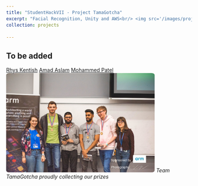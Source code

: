 ```yaml
---
title: "StudentHackVII - Project TamaGotcha"
excerpt: "Facial Recognition, Unity and AWS<br/> <img src='/images/projects/studenthack2019/entity_debug.jpg' alt='Screenshot taken during debugging. We spawned many entities based on a team member, with randomized characteristics.' style='width:60%;border-radius:2%;' > "
collection: projects

---
```


## To be added 
[Rhys Kentish](https://uk.linkedin.com/in/rhys-kentish)
[Amad Aslam](https://uk.linkedin.com/in/amad2)
[Mohammed Patel](https://uk.linkedin.com/in/mohammad-patel-5b378412a/)
<img src="/images/projects/studenthack2019/receiving_prizes.jpg" alt="Pleased" style="border-radius:2%;width:80%;align:center;" />
*Team TamaGotcha proudly collecting our prizes*